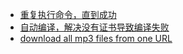 - [重复执行命令，直到成功](./repetDo.md)
- [自动编译，解决没有证书导致编译失败](./RepeatDoInWin10.md)
- [download all mp3 files from one URL](./downloadFromURL.md)
